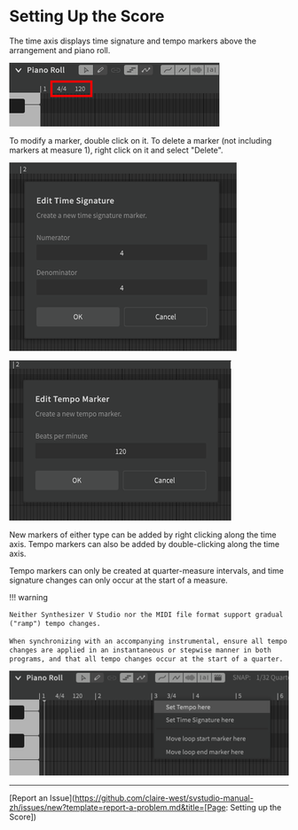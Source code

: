 # Setting Up the Score

The time axis displays time signature and tempo markers above the arrangement and piano roll.

![The Time Axis](../img/quickstart/time-axis.png)

To modify a marker, double click on it. To delete a marker (not including markers at measure 1), right click on it and select "Delete".

![Modify Time Signature](../img/quickstart/time-signature.png)

![Modify Tempo](../img/quickstart/tempo.png)

New markers of either type can be added by right clicking along the time axis. Tempo markers can also be added by double-clicking along the time axis.

Tempo markers can only be created at quarter-measure intervals, and time signature changes can only occur at the start of a measure.

!!! warning

    Neither Synthesizer V Studio nor the MIDI file format support gradual ("ramp") tempo changes.

    When synchronizing with an accompanying instrumental, ensure all tempo changes are applied in an instantaneous or stepwise manner in both programs, and that all tempo changes occur at the start of a quarter.

![Add Time Change](../img/quickstart/time-axis-add-marker.png)

---

[Report an Issue](https://github.com/claire-west/svstudio-manual-zh/issues/new?template=report-a-problem.md&title=[Page: Setting up the Score])